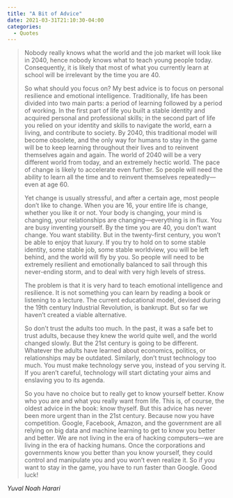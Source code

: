 ```yaml
---
title: "A Bit of Advice"
date: 2021-03-31T21:10:30-04:00
categories:
  - Quotes
---
```

<blockquote>
Nobody really knows what the world and the job market will look like in 2040, hence nobody knows what to teach young people today. Consequently, it is likely that most of what you currently learn at school will be irrelevant by the time you are 40. 

So what should you focus on? My best advice is to focus on personal resilience
and emotional intelligence. Traditionally, life has been divided into two main parts: a period of learning followed by a period of working. In the first part of life you built a stable identity and acquired personal and professional skills; in the second part of life you relied on your identity and skills to navigate the world, earn a living, and contribute to society. By 2040, this traditional model will become obsolete, and the only way for humans to stay in the game will be to keep learning throughout their lives and to reinvent themselves again and again. The world of 2040 will be a very different world from today, and an extremely hectic world. The pace of change is likely to accelerate even further. So people will need the ability to learn all the time and to reinvent themselves repeatedly—even at age 60. 

Yet change is usually stressful, and after a certain age, most people don’t like to change. When you are 16, your entire life is change, whether you like it or not. Your body is changing, your mind is changing, your relationships are changing—everything is in flux. You are busy inventing yourself. By the time you are 40, you don’t want change. You want stability. But in the twenty-first century, you won’t be able to enjoy that luxury. If you try to hold on to some stable identity, some stable job, some stable worldview, you will be left behind, and the world will fly by you. So people will need to be extremely resilient and emotionally balanced to sail through this never-ending storm, and to deal with very high levels of stress. 

The problem is that it is very hard to teach emotional intelligence and resilience. It is not something you can learn by reading a book or listening to a lecture. The current educational model, devised during the 19th century Industrial Revolution, is bankrupt. But so far we haven’t created a viable alternative. 

So don’t trust the adults too much. In the past, it was a safe bet to trust adults, because they knew the world quite well, and the world changed slowly. But the 21st century is going to be different. Whatever the adults have learned about economics, politics, or relationships may be outdated. Similarly, don’t trust technology too much. You must make technology serve you, instead of you serving it. If you aren’t careful, technology will start dictating your aims and enslaving you to its agenda. 


So you have no choice but to really get to know yourself better. Know who you are and what you really want from life. This is, of course, the oldest advice in the book: know thyself. But this advice has never been more urgent than in the 21st century. Because now you have competition. Google, Facebook, Amazon, and the government are all relying on big data and machine learning to get to know you better and better. We are not living in the era of hacking computers—we are living in the era of hacking humans. Once the corporations and governments know you better than you know yourself, they could control and manipulate you and you won’t even realize it. So if you want to stay in the game, you have to run faster than Google. Good luck!
</blockquote>
<cite>Yuval Noah Harari</cite>